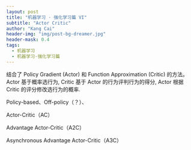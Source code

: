 ```yaml
---
layout: post
title: "机器学习 · 强化学习篇 VI"
subtitle: "Actor Critic"
author: "Kang Cai"
header-img: "img/post-bg-dreamer.jpg"
header-mask: 0.4
tags:
  - 机器学习
  - 机器学习·强化学习篇
---
```


结合了 Policy Gradient (Actor) 和 Function Approximation (Critic) 的方法。Actor 基于概率选行为, Critic 基于 Actor 的行为评判行为的得分, Actor 根据 Critic 的评分修改选行为的概率.

Policy-based、Off-policy（？）、

Actor-Critic（AC）

Advantage Actor-Critic（A2C）

Asynchronous Advantage Actor-Critic（A3C）